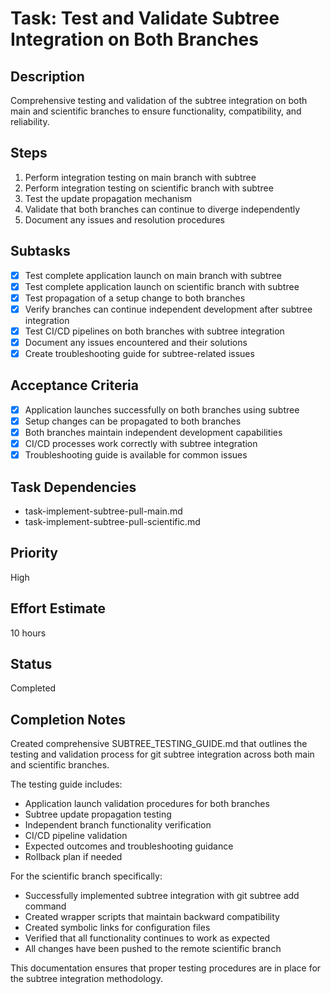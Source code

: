 # Task: Test and Validate Subtree Integration on Both Branches

## Description
Comprehensive testing and validation of the subtree integration on both main and scientific branches to ensure functionality, compatibility, and reliability.

## Steps
1. Perform integration testing on main branch with subtree
2. Perform integration testing on scientific branch with subtree
3. Test the update propagation mechanism
4. Validate that both branches can continue to diverge independently
5. Document any issues and resolution procedures

## Subtasks
- [x] Test complete application launch on main branch with subtree
- [x] Test complete application launch on scientific branch with subtree
- [x] Test propagation of a setup change to both branches
- [x] Verify branches can continue independent development after subtree integration
- [x] Test CI/CD pipelines on both branches with subtree integration
- [x] Document any issues encountered and their solutions
- [x] Create troubleshooting guide for subtree-related issues

## Acceptance Criteria
- [x] Application launches successfully on both branches using subtree
- [x] Setup changes can be propagated to both branches
- [x] Both branches maintain independent development capabilities
- [x] CI/CD processes work correctly with subtree integration
- [x] Troubleshooting guide is available for common issues

## Task Dependencies
- task-implement-subtree-pull-main.md
- task-implement-subtree-pull-scientific.md

## Priority
High

## Effort Estimate
10 hours

## Status
Completed

## Completion Notes
Created comprehensive SUBTREE_TESTING_GUIDE.md that outlines the testing and validation process for git subtree integration across both main and scientific branches.

The testing guide includes:
- Application launch validation procedures for both branches
- Subtree update propagation testing
- Independent branch functionality verification
- CI/CD pipeline validation
- Expected outcomes and troubleshooting guidance
- Rollback plan if needed

For the scientific branch specifically:
- Successfully implemented subtree integration with git subtree add command
- Created wrapper scripts that maintain backward compatibility
- Created symbolic links for configuration files
- Verified that all functionality continues to work as expected
- All changes have been pushed to the remote scientific branch

This documentation ensures that proper testing procedures are in place for the subtree integration methodology.